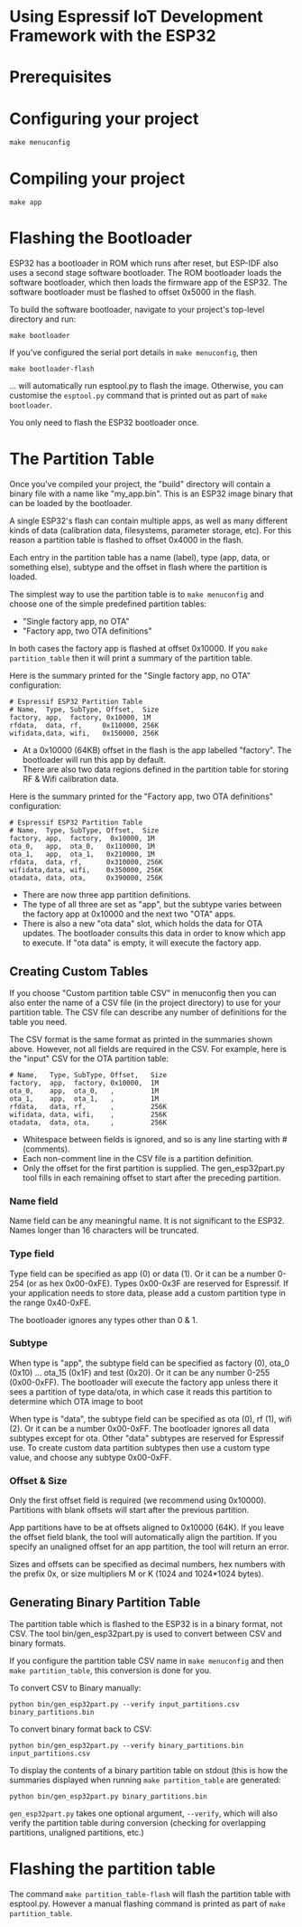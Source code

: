 # Using Espressif IoT Development Framework with the ESP32

# Prerequisites

# Configuring your project

`make menuconfig`

# Compiling your project

`make app`

# Flashing the Bootloader

ESP32 has a bootloader in ROM which runs after reset, but ESP-IDF also uses a second stage software bootloader. The ROM bootloader loads the software bootloader, which then loads the firmware app of the ESP32. The software bootloader must be flashed to offset 0x5000 in the flash.

To build the software bootloader, navigate to your project's top-level directory and run:

``` shell
make bootloader
```

If you've configured the serial port details in `make menuconfig`, then

``` shell
make bootloader-flash
```

... will automatically run esptool.py to flash the image. Otherwise, you can customise the `esptool.py` command that is printed out as part of `make bootloader`.

You only need to flash the ESP32 bootloader once.

# The Partition Table

Once you've compiled your project, the "build" directory will contain a binary file with a name like "my_app.bin". This is an ESP32 image binary that can be loaded by the bootloader.

A single ESP32's flash can contain multiple apps, as well as many different kinds of data (calibration data, filesystems, parameter storage, etc). For this reason a partition table is flashed to offset 0x4000 in the flash.

Each entry in the partition table has a name (label), type (app, data, or something else), subtype and the offset in flash where the partition is loaded.

The simplest way to use the partition table is to `make menuconfig` and choose one of the simple predefined partition tables:

* "Single factory app, no OTA"
* "Factory app, two OTA definitions"

In both cases the factory app is flashed at offset 0x10000. If you `make partition_table` then it will print a summary of the partition table.

Here is the summary printed for the "Single factory app, no OTA" configuration:

```
# Espressif ESP32 Partition Table
# Name,  Type, SubType, Offset,  Size
factory, app,  factory, 0x10000, 1M
rfdata,  data, rf,     0x110000, 256K
wifidata,data, wifi,   0x150000, 256K
```

* At a 0x10000 (64KB) offset in the flash is the app labelled "factory". The bootloader will run this app by default.
* There are also two data regions defined in the partition table for storing RF & Wifi calibration data.

Here is the summary printed for the "Factory app, two OTA definitions" configuration:

```
# Espressif ESP32 Partition Table
# Name,  Type, SubType, Offset,  Size
factory, app,  factory,  0x10000, 1M
ota_0,   app,  ota_0,   0x110000, 1M
ota_1,   app,  ota_1,   0x210000, 1M
rfdata,  data, rf,      0x310000, 256K
wifidata,data, wifi,    0x350000, 256K
otadata, data, ota,     0x390000, 256K
```

* There are now three app partition definitions.
* The type of all three are set as "app", but the subtype varies between the factory app at 0x10000 and the next two "OTA" apps.
* There is also a new "ota data" slot, which holds the data for OTA updates. The bootloader consults this data in order to know which app to execute. If "ota data" is empty, it will execute the factory app.


## Creating Custom Tables

If you choose "Custom partition table CSV" in menuconfig then you can also enter the name of a CSV file (in the project directory) to use for your partition table. The CSV file can describe any number of definitions for the table you need.

The CSV format is the same format as printed in the summaries shown above. However, not all fields are required in the CSV. For example, here is the "input" CSV for the OTA partition table:

```
# Name,   Type, SubType, Offset,   Size
factory,  app,  factory, 0x10000,  1M
ota_0,    app,  ota_0,   ,         1M
ota_1,    app,  ota_1,   ,         1M
rfdata,   data, rf,      ,         256K
wifidata, data, wifi,    ,         256K
otadata,  data, ota,     ,         256K
```

* Whitespace between fields is ignored, and so is any line starting with # (comments).
* Each non-comment line in the CSV file is a partition definition.
* Only the offset for the first partition is supplied. The gen_esp32part.py tool fills in each remaining offset to start after the preceding partition.

### Name field

Name field can be any meaningful name. It is not significant to the ESP32. Names longer than 16 characters will be truncated.

### Type field

Type field can be specified as app (0) or data (1). Or it can be a number 0-254 (or as hex 0x00-0xFE). Types 0x00-0x3F are reserved for Espressif. If your application needs to store data, please add a custom partition type in the range 0x40-0xFE.

The bootloader ignores any types other than 0 & 1.

### Subtype

When type is "app", the subtype field can be specified as factory (0), ota_0 (0x10) ... ota_15 (0x1F) and test (0x20). Or it can be any number 0-255 (0x00-0xFF). The bootloader will execute the factory app unless there it sees a partition of type data/ota, in which case it reads this partition to determine which OTA image to boot

When type is "data", the subtype field can be specified as ota (0), rf (1), wifi (2). Or it can be a number 0x00-0xFF. The bootloader ignores all data subtypes except for ota. Other "data" subtypes are reserved for Espressif use. To create custom data partition subtypes then use a custom type value, and choose any subtype 0x00-0xFF.

### Offset & Size

Only the first offset field is required (we recommend using 0x10000). Partitions with blank offsets will start after the previous partition.

App partitions have to be at offsets aligned to 0x10000 (64K). If you leave the offset field blank, the tool will automatically align the partition. If you specify an unaligned offset for an app partition, the tool will return an error.

Sizes and offsets can be specified as decimal numbers, hex numbers with the prefix 0x, or size multipliers M or K (1024 and 1024*1024 bytes).

## Generating Binary Partition Table

The partition table which is flashed to the ESP32 is in a binary format, not CSV. The tool bin/gen_esp32part.py is used to convert between CSV and binary formats.

If you configure the partition table CSV name in `make menuconfig` and then `make partition_table`, this conversion is done for you.

To convert CSV to Binary manually:

``` shell
python bin/gen_esp32part.py --verify input_partitions.csv binary_partitions.bin
```

To convert binary format back to CSV:

``` shell
python bin/gen_esp32part.py --verify binary_partitions.bin input_partitions.csv
```

To display the contents of a binary partition table on stdout (this is how the summaries displayed when running `make partition_table` are generated:

``` shell
python bin/gen_esp32part.py binary_partitions.bin
```

`gen_esp32part.py` takes one optional argument, `--verify`, which will also verify the partition table during conversion (checking for overlapping partitions, unaligned partitions, etc.)

# Flashing the partition table

The command `make partition_table-flash` will flash the partition table with esptool.py. However a manual flashing command is printed as part of `make partition_table`.
